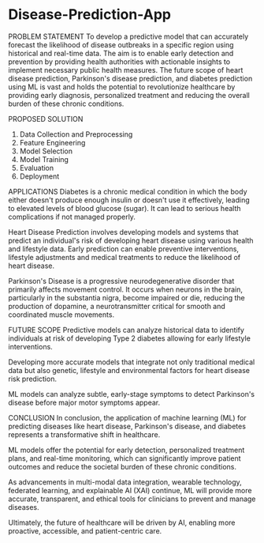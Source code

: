 # Disease-Prediction-App
PROBLEM STATEMENT
To develop a predictive model that can accurately forecast the likelihood of disease outbreaks in a specific region using historical and real-time data. The aim is to enable early detection and prevention by providing health authorities with actionable insights to implement necessary public health measures. The future scope of heart disease prediction, Parkinson's disease prediction, and diabetes prediction using ML is vast and holds the potential to revolutionize healthcare by providing early diagnosis, personalized treatment and reducing the overall burden of these chronic conditions.

PROPOSED SOLUTION
1. Data Collection and Preprocessing
2. Feature Engineering
3. Model Selection
4. Model Training
5. Evaluation
6. Deployment

APPLICATIONS
Diabetes is a chronic medical condition in which the body either doesn't produce enough insulin or doesn't use it effectively, leading to elevated levels of blood glucose (sugar). It can lead to serious health complications if not managed properly.

Heart Disease Prediction involves developing models and systems that predict an individual's risk of developing heart disease using various health and lifestyle data. Early prediction can enable preventive interventions, lifestyle adjustments and medical treatments to reduce the likelihood of heart disease.

Parkinson's Disease is a progressive neurodegenerative disorder that primarily affects movement control. It occurs when neurons in the brain, particularly in the substantia nigra, become impaired or die, reducing the production of dopamine, a neurotransmitter critical for smooth and coordinated muscle movements.

FUTURE SCOPE
Predictive models can analyze historical data to identify individuals at risk of developing Type 2 diabetes allowing for early lifestyle interventions.

Developing more accurate models that integrate not only traditional medical data but also genetic, lifestyle and environmental factors for heart disease risk prediction.

ML models can analyze subtle, early-stage symptoms to detect Parkinson's disease before major motor symptoms appear.

CONCLUSION
In conclusion, the application of machine learning (ML) for predicting diseases like heart disease, Parkinson's disease, and diabetes represents a transformative shift in healthcare.

ML models offer the potential for early detection, personalized treatment plans, and real-time monitoring, which can significantly improve patient outcomes and reduce the societal burden of these chronic conditions.

As advancements in multi-modal data integration, wearable technology, federated learning, and explainable AI (XAI) continue, ML will provide more accurate, transparent, and ethical tools for clinicians to prevent and manage diseases.

Ultimately, the future of healthcare will be driven by AI, enabling more proactive, accessible, and patient-centric care.

